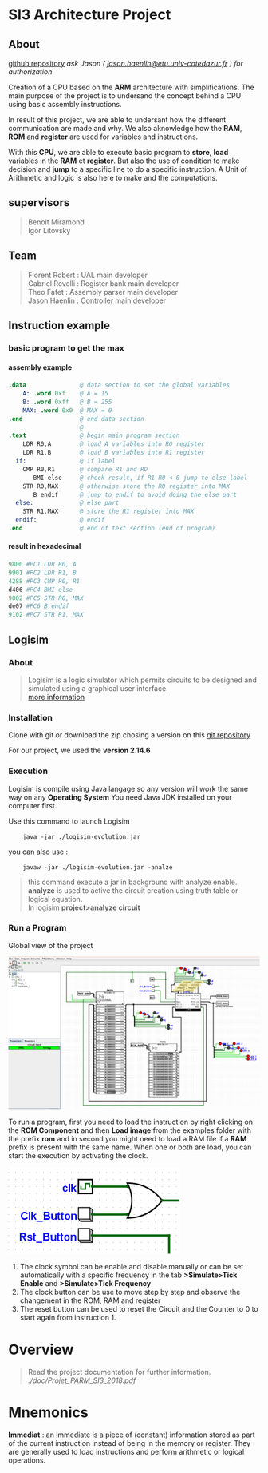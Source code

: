 # SI3 Architecture Project

## About

[github repository](https://github.com/JasonHaenlin/Arms-and-Legs.git)
 *ask Jason ( jason.haenlin@etu.univ-cotedazur.fr ) for authorization*

Creation of a CPU based on the **ARM** architecture with simplifications. 
The main purpose of the project is to undersand the concept behind a CPU using basic assembly instructions.

In result of this project, we are able to undersant how the different communication are made and why. 
We also aknowledge how the **RAM**, **ROM** and **register** are used for variables and instructions.

With this **CPU**, we are able to execute basic program to **store**, **load** variables in the **RAM** et **register**. 
But also the use of condition to make decision and **jump** to a specific line to do a specific instruction. 
A Unit of Arithmetic and logic is also here to make and the computations. 

## supervisors
> Benoit Miramond <br>
> Igor Litovsky

## Team
>Florent Robert     : UAL main developer<br> 
>Gabriel Revelli    : Register bank main developer<br>
>Theo Fafet         : Assembly parser main developer<br>
>Jason Haenlin      : Controller main developer

## Instruction example
### basic program to get the max
#### assembly example
```s
.data               @ data section to set the global variables
    A: .word 0xf    @ A = 15 
    B: .word 0xff   @ B = 255
    MAX: .word 0x0  @ MAX = 0
.end                @ end data section
                    @
.text               @ begin main program section
    LDR R0,A        @ load A variables into RO register
    LDR R1,B        @ load B variables into R1 register
  if:               @ if label
    CMP R0,R1       @ compare R1 and RO 
       BMI else     @ check result, if R1-R0 < 0 jump to else label
    STR R0,MAX      @ otherwise store the RO register into MAX
       B endif      @ jump to endif to avoid doing the else part
  else:             @ else part
    STR R1,MAX      @ store the R1 register into MAX
  endif:            @ endif
.end                @ end of text section (end of program)
```
#### result in hexadecimal
```s
9800 #PC1 LDR R0, A
9901 #PC2 LDR R1, B
4288 #PC3 CMP R0, R1
d406 #PC4 BMI else
9002 #PC5 STR R0, MAX
de07 #PC6 B endif
9102 #PC7 STR R1, MAX 
```

## Logisim
### About
>Logisim is a logic simulator which permits circuits to be designed and simulated using a graphical user interface.<br>
[more information](https://en.wikipedia.org/wiki/Logisim)

### Installation
Clone with git or download the zip chosing a version on this [git repository](https://github.com/reds-heig/logisim-evolution/releases)

For our project, we used the **version 2.14.6** 

### Execution
Logisim is compile using Java langage so any version will work the same way on any **Operating System**
You need Java JDK installed on your computer first.

Use this command to launch Logisim
````
    java -jar ./logisim-evolution.jar 
````
you can also use :
```
    javaw -jar ./logisim-evolution.jar -analze
```
> this command execute a jar in background with analyze enable.<br>
> **analyze** is used to active the circuit creation using truth table or logical equation. <br>
> In logisim **project>analyze circuit**

### Run a Program
Global view of the project

![Logisim_main](doc/pictures/logisim_main.PNG)
 
To run a program, first you need to load the instruction by right clicking on the **ROM Component** and then **Load image** from
the examples folder with the prefix **rom** and in second you might need to load a RAM file if a **RAM** prefix is present with the same name. When one or both are load, you can start the execution by activating the clock.

![Logisim_clock](doc/pictures/logisim_clock.PNG)
 1. The clock symbol can be enable and disable manually or can be set automatically with a specific frequency in the tab **>Simulate>Tick Enable** and **>Simulate>Tick Frequency**
 2. The clock button can be use to move step by step and observe the changement in the ROM, RAM and register
 3. The reset button can be used to reset the Circuit and the Counter to 0 to start again from instruction 1.

# Overview

>Read the project documentation for further information.<br>
 *./doc/Projet_PARM_SI3_2018.pdf*

# Mnemonics

**Immediat** : an immediate is a piece of (constant) information stored as part of the current instruction instead of being in the memory or register. They are generally used to load instructions and perform arithmetic or logical operations.

 